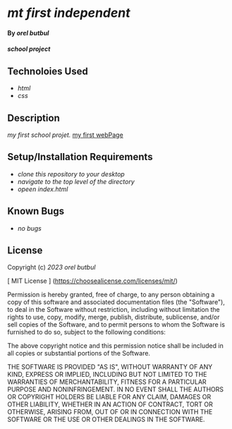 # _mt first independent_

#### By _**orel butbul**_

#### _school project_

## Technoloies Used

* _html_
* _css_

## Description

_my first school projet._
[my first webPage](https://orbu13.github.io/my-first-independent/)

## Setup/Installation Requirements

* _clone this repository to your desktop_
* _navigate to the top level of the directory_
* _opeen index.html_

## Known Bugs

* _no bugs_

## License

Copyright (c) _2023_ _orel butbul_

[ MIT License ]
(https://choosealicense.com/licenses/mit/)

Permission is hereby granted, free of charge, to any person obtaining a copy
of this software and associated documentation files (the "Software"), to deal
in the Software without restriction, including without limitation the rights
to use, copy, modify, merge, publish, distribute, sublicense, and/or sell
copies of the Software, and to permit persons to whom the Software is
furnished to do so, subject to the following conditions:

The above copyright notice and this permission notice shall be included in all
copies or substantial portions of the Software.

THE SOFTWARE IS PROVIDED "AS IS", WITHOUT WARRANTY OF ANY KIND, EXPRESS OR
IMPLIED, INCLUDING BUT NOT LIMITED TO THE WARRANTIES OF MERCHANTABILITY,
FITNESS FOR A PARTICULAR PURPOSE AND NONINFRINGEMENT. IN NO EVENT SHALL THE
AUTHORS OR COPYRIGHT HOLDERS BE LIABLE FOR ANY CLAIM, DAMAGES OR OTHER
LIABILITY, WHETHER IN AN ACTION OF CONTRACT, TORT OR OTHERWISE, ARISING FROM,
OUT OF OR IN CONNECTION WITH THE SOFTWARE OR THE USE OR OTHER DEALINGS IN THE
SOFTWARE.

